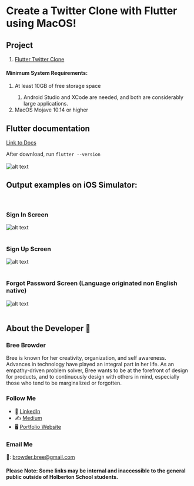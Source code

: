 # Create a Twitter Clone with Flutter using MacOS!

## Project

1. [Flutter Twitter Clone](https://intranet.hbtn.io/projects/2849)


#### Minimum System Requirements:
<ol>
  <li>At least 10GB of free storage space</li>
      <ol>
         <li>Android Studio and XCode are needed, and both are considerably large applications.</li>
      </ol>
  <li>MacOS Mojave 10.14 or higher</li>
</ol>


## Flutter documentation
[Link to Docs](https://docs.flutter.dev/get-started/install/macos)

After download, run ``` flutter --version ``` <br />
<br />
![alt text](https://github.com/breebrowder/holberton-flutter_intro/blob/main/flutter-v.png)

## Output examples on iOS Simulator: <br />
<br />

### Sign In Screen
![alt text](https://github.com/breebrowder/holberton-twitter_clone/blob/main/flutter%20screenshot/flutter_01.png)<br />
<br />

### Sign Up Screen
![alt text](https://github.com/breebrowder/holberton-twitter_clone/blob/main/flutter%20screenshot/flutter_02.png)<br />
<br />

### Forgot Password Screen (Language originated non English native)
![alt text](https://github.com/breebrowder/holberton-twitter_clone/blob/main/flutter%20screenshot/flutter_03.png)<br />
<br />


## About the Developer  💬

### Bree Browder

Bree is known for her creativity, organization, and self awareness. Advances in technology have played an integral part in her life. As an empathy-driven problem solver, Bree wants to be at the forefront of design for products, and to continuously design with others in mind, especially those who tend to be marginalized or forgotten.

### Follow Me

- 📁 [LinkedIn](https://www.linkedin.com/in/breebrowder/)
- ✍️ [Medium](https://medium.com/@breebrowder)
- 🖥️ [Portfolio Website](https://breebrowder.github.io)

### Email Me
📩: browder.bree@gmail.com


#### Please Note: Some links may be internal and inaccessible to the general public outside of Holberton School students.
